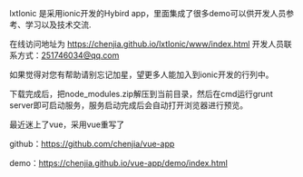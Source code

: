 lxtIonic 是采用ionic开发的Hybird app，里面集成了很多demo可以供开发人员参考、学习以及技术交流.

在线访问地址为 https://chenjia.github.io/lxtIonic/www/index.html 开发人员联系方式：251746034@qq.com

如果觉得对您有帮助请别忘记加星，望更多人能加入到ionic开发的行列中。

下载完成后，把node_modules.zip解压到当前目录，然后在cmd运行grunt server即可启动服务，服务启动完成后会自动打开浏览器进行预览。

最近迷上了vue，采用vue重写了

github：https://github.com/chenjia/vue-app

demo：https://chenjia.github.io/vue-app/demo/index.html
